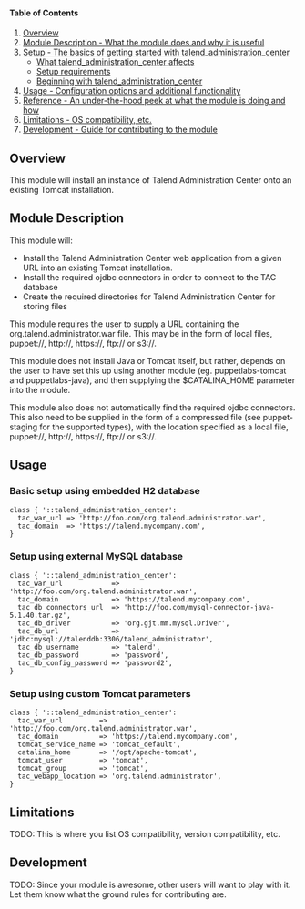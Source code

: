 #### Table of Contents

1. [Overview](#overview)
2. [Module Description - What the module does and why it is useful](#module-description)
3. [Setup - The basics of getting started with talend_administration_center](#setup)
    * [What talend_administration_center affects](#what-talend_administration_center-affects)
    * [Setup requirements](#setup-requirements)
    * [Beginning with talend_administration_center](#beginning-with-talend_administration_center)
4. [Usage - Configuration options and additional functionality](#usage)
5. [Reference - An under-the-hood peek at what the module is doing and how](#reference)
5. [Limitations - OS compatibility, etc.](#limitations)
6. [Development - Guide for contributing to the module](#development)

## Overview

This module will install an instance of Talend Administration Center onto an existing Tomcat installation.

## Module Description

This module will:
* Install the Talend Administration Center web application from a given URL into an existing Tomcat installation.
* Install the required ojdbc connectors in order to connect to the TAC database
* Create the required directories for Talend Administration Center for storing files

This module requires the user to supply a URL containing the org.talend.administrator.war file. This may be in the form of local files, puppet://, http://, https://, ftp:// or s3://.

This module does not install Java or Tomcat itself, but rather, depends on the user to have set this up using another module (eg. puppetlabs-tomcat and puppetlabs-java), and then supplying the $CATALINA_HOME parameter into the module.

This module also does not automatically find the required ojdbc connectors. This also need to be supplied in the form of a compressed file (see puppet-staging for the supported types), with the location specified as a local file, puppet://, http://, https://, ftp:// or s3://.

## Usage

### Basic setup using embedded H2 database
~~~~
class { '::talend_administration_center':
  tac_war_url => 'http://foo.com/org.talend.administrator.war',
  tac_domain  => 'https://talend.mycompany.com',
}
~~~~
### Setup using external MySQL database
~~~~
class { '::talend_administration_center':
  tac_war_url            => 'http://foo.com/org.talend.administrator.war',
  tac_domain             => 'https://talend.mycompany.com',
  tac_db_connectors_url  => 'http://foo.com/mysql-connector-java-5.1.40.tar.gz',
  tac_db_driver          => 'org.gjt.mm.mysql.Driver',
  tac_db_url             => 'jdbc:mysql://talenddb:3306/talend_administrator',
  tac_db_username        => 'talend',
  tac_db_password        => 'password',
  tac_db_config_password => 'password2',
}
~~~~
### Setup using custom Tomcat parameters
~~~~
class { '::talend_administration_center':
  tac_war_url         => 'http://foo.com/org.talend.administrator.war',
  tac_domain          => 'https://talend.mycompany.com',
  tomcat_service_name => 'tomcat_default',
  catalina_home       => '/opt/apache-tomcat',
  tomcat_user         => 'tomcat',
  tomcat_group        => 'tomcat',
  tac_webapp_location => 'org.talend.administrator',
}
~~~~
## Limitations

TODO: This is where you list OS compatibility, version compatibility, etc.

## Development

TODO: Since your module is awesome, other users will want to play with it. Let them know what the ground rules for contributing are.
